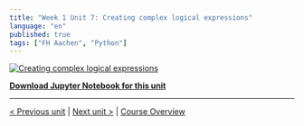 ```yaml
---
title: "Week 1 Unit 7: Creating complex logical expressions"
language: "en"
published: true
tags: ["FH Aachen", "Python"]
---
```


[![Creating complex logical expressions](https://img.youtube.com/vi/2aWR7otJWq4/hqdefault.jpg)](https://youtu.be/2aWR7otJWq4)

[**Download Jupyter Notebook for this unit**](files/Week_1_Unit_7_express_notebook.ipynb)

---

[< Previous unit](/teaching/python-mooc/week1_unit6_selftest) | [Next unit >](/teaching/python-mooc/week1_unit7_selftest) |
[Course Overview](/teaching/python-mooc)